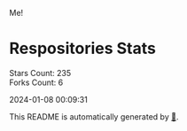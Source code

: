 Me!

# Respositories Stats
Stars Count: 235  
Forks Count: 6

2024-01-08 00:09:31  

This README is automatically generated by [🐰](https://github.com/rnitta/rnitta).
